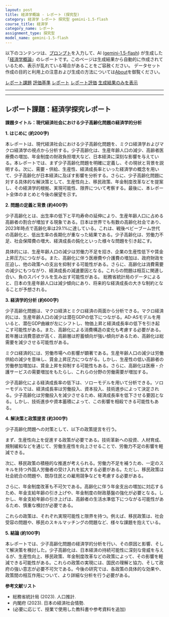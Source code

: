 ```yaml
---
layout: post
title: 経済学概論 - レポート (探究型)
category: 経済学 レポート 探究型 gemini-1.5-flash
course_title: 経済学
category_name: レポート
assignment_type: 探究型
model_name: gemini-1.5-flash
---
```


以下のコンテンツは、[プロンプト](http://127.0.0.1:8000/generated/経済学/gemini-1.5-flash/prompt_レポート-探究型.md)を入力して、AI ([gemini-1.5-flash](contents/gemini-1.5-flash)) が生成した「[経済学概論](/contents/経済学/)」のレポートです。このページは生成結果から自動的に作成されているため、表示が乱れている場合があることをご容赦ください。
データセット作成の目的と利用上の注意および生成の方法については[About](/About)を御覧ください。

[レポート課題](../レポート課題-探究型)
[評価基準](../評価基準-探究型)
[レポート](../レポート-探究型)
[レポート評価](../レポート評価-探究型)
[生成結果のみを表示](http://127.0.0.1:8000/generated/経済学/gemini-1.5-flash/レポート-探究型.md)
  

***
***
  
## レポート課題：経済学探究レポート

**課題タイトル：現代経済社会における少子高齢化問題の経済学的分析**

**1. はじめに (約200字)**

本レポートは、現代経済社会における少子高齢化問題を、ミクロ経済学およびマクロ経済学の視点から分析する。少子高齢化は、生産年齢人口の減少、高齢者医療費の増加、年金制度の財政負担増大など、日本経済に深刻な影響を与えている。本レポートでは、まず少子高齢化問題を明確に定義し、その現状と背景を説明する。次に、需要・供給、生産性、経済成長率といった経済学の概念を用いて、少子高齢化が日本経済に及ぼす影響を分析する。さらに、少子高齢化問題に対する具体的な解決策として、生産性向上、移民政策、年金制度改革などを提案し、その経済学的根拠、実現可能性、限界について考察する。最後に、本レポート全体のまとめと今後の展望を示す。


**2. 問題の定義と背景 (約400字)**

少子高齢化とは、出生率の低下と平均寿命の延伸により、生産年齢人口に占める高齢者の割合が増加する現象である。日本は世界でも有数の高齢化社会であり、2023年時点で高齢化率は29.1%に達している。これは、戦後ベビーブーム世代の高齢化と、低出生率の長期化が重なった結果である。少子高齢化は、労働力不足、社会保障費の増大、経済成長の鈍化といった様々な問題を引き起こす。

具体的には、生産年齢人口の減少は労働力不足を招き、企業の生産性低下や賃金上昇圧力につながる。また、高齢化に伴う医療費や介護費の増加は、政府財政を圧迫し、他の政策への支出を抑制する可能性がある。さらに、高齢化は消費需要の減少にもつながり、経済成長の減速要因となる。これらの問題は相互に関連し合い、負のスパイラルを生み出す可能性がある。  総務省統計局のデータによると、日本の生産年齢人口は減少傾向にあり、将来的な経済成長の大きな制約となることが予想される。


**3. 経済学的分析 (約600字)**

少子高齢化問題は、マクロ経済とミクロ経済の両面から分析できる。マクロ経済的には、生産年齢人口の減少は潜在GDPの低下につながる。AD-ASモデルを用いると、潜在GDP曲線が左にシフトし、物価上昇と経済成長率の低下を引き起こす可能性がある。また、高齢化による消費構造の変化も考慮する必要がある。若年層は消費意欲が高く、高齢層は貯蓄傾向が強い傾向があるため、高齢化は総需要を減少させる可能性がある。

ミクロ経済的には、労働市場への影響が顕著である。生産年齢人口の減少は労働供給の減少を意味し、賃金上昇圧力につながる。しかし、生産性の低い高齢者の労働参加増加は、賃金上昇を抑制する可能性もある。さらに、高齢化は医療・介護サービスの需要増加をもたらし、これらの分野の労働需要が増加する。

少子高齢化による経済成長率の低下は、ソローモデルを用いて分析できる。ソローモデルでは、経済成長率は労働投入、資本投入、技術進歩によって決定される。少子高齢化は労働投入を減少させるため、経済成長率を低下させる要因となる。しかし、技術進歩や資本蓄積によって、この影響を相殺できる可能性もある。


**4. 解決策と政策提言 (約300字)**

少子高齢化問題への対策として、以下の政策提言を行う。

まず、生産性向上を促進する政策が必要である。技術革新への投資、人材育成、規制緩和などを通じて、労働生産性を向上させることで、労働力不足の影響を軽減できる。

次に、移民政策の積極的な推進が考えられる。労働力不足を補うため、一定のスキルを持つ外国人労働者の受け入れを拡大する必要がある。ただし、移民政策は社会統合の問題や、既存住民との雇用競争などを考慮する必要がある。

さらに、年金制度改革も不可欠である。高齢化に伴う年金支出の増加に対応するため、年金支給年齢の引き上げや、年金制度の財政基盤の強化が必要となる。しかし、年金支給年齢の引き上げは、高齢者の生活水準低下につながる可能性があるため、慎重な検討が必要である。

これらの政策は、それぞれ実現可能性と限界を持つ。例えば、移民政策は、社会受容の問題や、移民のスキルマッチングの問題など、様々な課題を抱えている。


**5. 結論 (約100字)**

本レポートでは、少子高齢化問題の経済学的分析を行い、その原因と影響、そして解決策を検討した。少子高齢化は、日本経済の持続可能性に深刻な脅威を与えるが、生産性向上、移民政策、年金制度改革などの政策によって、その影響を軽減できる可能性がある。これらの政策の実現には、国民の理解と協力、そして政府の強い意志が必要不可欠である。今後の研究では、各政策の具体的な効果や、政策間の相互作用について、より詳細な分析を行う必要がある。


**参考文献リスト**

* 総務省統計局 (2023).  人口推計.
* 内閣府 (2023).  日本の経済社会情勢.
* (必要に応じて、授業で使用した教科書や参考資料を追加)
